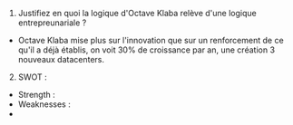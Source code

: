 1. Justifiez en quoi la logique d'Octave Klaba relève d'une logique entrepreunariale ?
- Octave Klaba mise plus sur l'innovation que sur un renforcement de ce qu'il a déjà établis, on voit 30% de croissance par an, une création 3 nouveaux datacenters.

2. SWOT :
- Strength :
- Weaknesses :
- 